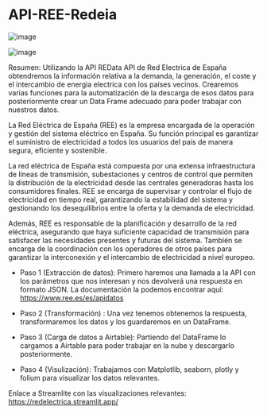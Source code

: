 # API-REE-Redeia






![image](https://github.com/Dande8719/API-REE-Redeia-/assets/103025222/ab6b3223-41dd-4d2c-8152-0c1da8e30af8)






![image](https://github.com/Dande8719/API-REE-Redeia-/assets/103025222/5c4fc708-f427-47b9-b669-19d224b3cfc4)






Resumen:
Utilizando la API REData API de Red Electrica de España obtendremos la información relativa a la demanda, la generación, el coste y el intercambio de energia electrica con los países vecinos. Crearemos varias funciones para la automatización de la descarga de esos datos para posteriormente crear un Data Frame adecuado para poder trabajar con nuestros datos.

La Red Eléctrica de España (REE) es la empresa encargada de la operación y gestión del sistema eléctrico en España. Su función principal es garantizar el suministro de electricidad a todos los usuarios del país de manera segura, eficiente y sostenible.

La red eléctrica de España está compuesta por una extensa infraestructura de líneas de transmisión, subestaciones y centros de control que permiten la distribución de la electricidad desde las centrales generadoras hasta los consumidores finales. REE se encarga de supervisar y controlar el flujo de electricidad en tiempo real, garantizando la estabilidad del sistema y gestionando los desequilibrios entre la oferta y la demanda de electricidad.

Además, REE es responsable de la planificación y desarrollo de la red eléctrica, asegurando que haya suficiente capacidad de transmisión para satisfacer las necesidades presentes y futuras del sistema. También se encarga de la coordinación con los operadores de otros países para garantizar la interconexión y el intercambio de electricidad a nivel europeo.

- Paso 1 (Extracción de datos):
Primero haremos una llamada a la API con los parámetros que nos interesan y nos devolverá una respuesta en formato JSON. La documentación la podemos encontrar aquí: https://www.ree.es/es/apidatos

- Paso 2 (Transformación) :
Una vez tenemos obtenemos la respuesta, transformaremos los datos y los guardaremos en un DataFrame.

- Paso 3 (Carga de datos a Airtable):
Partiendo del DataFrame lo cargamos a Airtable para poder trabajar en la  nube y descargarlo posteriormente.

- Paso 4 (Visulización):
Trabajamos con Matplotlib, seaborn, plotly y folium para visualizar los datos relevantes.


Enlace a Streamlite con las visualizaciones relevantes: https://redelectrica.streamlit.app/
